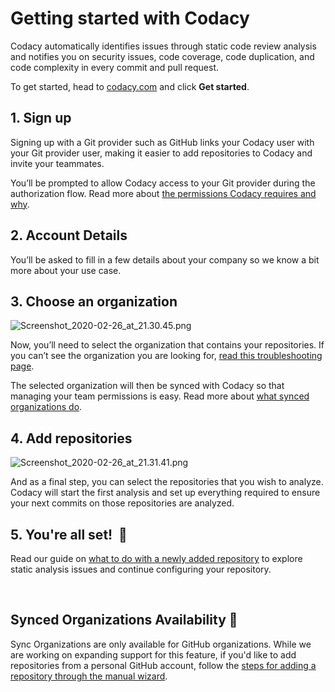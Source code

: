# Getting started with Codacy

Codacy automatically identifies issues through static code review
analysis and notifies you on security issues, code coverage, code
duplication, and code complexity in every commit and pull request.

To get started, head to [codacy.com](https://www.codacy.com/) and click
**Get started**.

## 1. Sign up

Signing up with a Git provider such as GitHub links your Codacy user
with your Git provider user, making it easier to add repositories to
Codacy and invite your teammates.

You’ll be prompted to allow Codacy access to your Git provider during
the authorization flow. Read more about [the permissions Codacy requires
and why](https://support.codacy.com/hc/en-us/articles/115003405529).

## 2. Account Details

You’ll be asked to fill in a few details about your company so we know a
bit more about your use case.

## 3. Choose an organization

![Screenshot\_2020-02-26\_at\_21.30.45.png](https://support.codacy.com/hc/article_attachments/360009373300/Screenshot_2020-02-26_at_21.30.45.png)

Now, you’ll need to select the organization that contains your
repositories. If you can’t see the organization you are looking for,
[read this troubleshooting
page](https://support.codacy.com/hc/en-us/articles/360010264500).

The selected organization will then be synced with Codacy so that
managing your team permissions is easy. Read more about [what synced
organizations
do](https://support.codacy.com/hc/en-us/articles/360010263720).

## 4. Add repositories

![Screenshot\_2020-02-26\_at\_21.31.41.png](https://support.codacy.com/hc/article_attachments/360009383579/Screenshot_2020-02-26_at_21.31.41.png)

And as a final step, you can select the repositories that you wish to
analyze. Codacy will start the first analysis and set up everything
required to ensure your next commits on those repositories are analyzed.

## 5. You're all set!  🎉

<span
style="font-family: -apple-system, BlinkMacSystemFont, 'Segoe UI', Helvetica, Arial, sans-serif;">Read
our guide on [what to do with a newly added
repository](https://support.codacy.com/hc/en-us/articles/207993605) to
explore static analysis issues and continue configuring your
repository.</span>

 

## <span style="font-family: -apple-system, BlinkMacSystemFont, 'Segoe UI', Helvetica, Arial, sans-serif;">Synced Organizations Availability 🚧</span>

<span
style="font-family: -apple-system, BlinkMacSystemFont, 'Segoe UI', Helvetica, Arial, sans-serif;">Sync
Organizations are only available for GitHub organizations. </span><span
style="font-family: -apple-system, BlinkMacSystemFont, 'Segoe UI', Helvetica, Arial, sans-serif;">While
we are working on expanding support for this feature, if you'd like to
add repositories from a personal GitHub account, follow the [steps for
adding a repository through the manual
wizard](https://support.codacy.com/hc/en-us/articles/207278449).</span>

